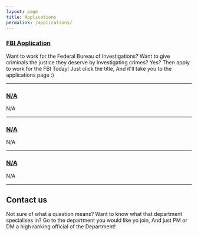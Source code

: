```yaml
---
layout: page
title: Applications
permalink: /applications/
---
```


### [FBI Application](https://goo.gl/forms/BE91e9STDW8m0nUo1) 
Want to work for the Federal Bureau of Investigations? Want to give criminals the justice they deserve by Investigating crimes? Yes?
Then apply to work for the FBI Today! Just click the title, And it'll take you to the applications page :)

***

### [N/A ](E)
N/A

***


### [N/A](E)

N/A

***
   
### [N/A](E)

N/A

***


## Contact us

Not sure of what a question means? Want to know what that department specialises in? Go to the department you would like yo join, And just
PM or DM a high ranking official of the Department!
